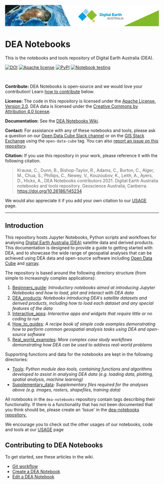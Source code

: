 <img src="Supplementary_data/dea_logo_wide.jpg" width="900" alt="Digital Earth Australia logo" />

# DEA Notebooks

This is the notebooks and tools repository of Digital Earth Australia
(DEA).

[![DOI](https://img.shields.io/badge/DOI-10.26186/145234-0e7fbf.svg)](https://doi.org/10.26186/145234) [![Apache license](https://img.shields.io/badge/License-Apache%202.0-blue.svg)](https://opensource.org/licenses/Apache-2.0) [![PyPI](https://img.shields.io/pypi/v/dea-tools)](https://pypi.org/project/dea-tools/) [![Notebook testing](https://github.com/GeoscienceAustralia/dea-notebooks/actions/workflows/test_notebooks.yml/badge.svg?branch=develop)](https://github.com/GeoscienceAustralia/dea-notebooks/actions/workflows/test_notebooks.yml)

<br />

**Contribute:** DEA Notebooks is open-source and we would love your contribution!
Learn [how to contribute](#contribute) below.

**License:** The code in this repository is licensed under the [Apache
License, Version 2.0](https://www.apache.org/licenses/LICENSE-2.0). DEA
data is licensed under the [Creative Commons by Attribution 4.0
license](https://creativecommons.org/licenses/by/4.0/).

**Documentation:** See the [DEA Notebooks
Wiki](https://github.com/GeoscienceAustralia/dea-notebooks/wiki).

**Contact:** For assistance with any of these notebooks and tools,
please ask a question on our [Open Data Cube Slack
channel](http://slack.opendatacube.org/) or on the [GIS Stack
Exchange](https://gis.stackexchange.com/questions/tagged/open-data-cube)
using the `open-data-cube` tag. You can also [report an issue on this
repository](https://github.com/GeoscienceAustralia/dea-notebooks/issues).

**Citation:** If you use this repository in your work, please reference
it with the following citation.

> Krause, C., Dunn, B., Bishop-Taylor, R., Adams, C., Burton, C., Alger,
> M., Chua, S., Phillips, C., Newey, V., Kouzoubov, K., Leith, A.,
> Ayers, D., Hicks, A., DEA Notebooks contributors 2021. Digital Earth
> Australia notebooks and tools repository. Geoscience Australia,
> Canberra. <https://doi.org/10.26186/145234>

We would also appreciate it if you add your own citation to our
[USAGE](https://github.com/GeoscienceAustralia/dea-notebooks/blob/stable/USAGE.rst)
page.

*****

## Introduction

This repository hosts Jupyter Notebooks, Python scripts and workflows
for analysing [Digital Earth Australia (DEA)](https://www.ga.gov.au/dea)
satellite data and derived products. This documentation is designed to
provide a guide to getting started with DEA, and to showcase the wide
range of geospatial analyses that can be achieved using DEA data and
open-source software including [Open Data
Cube](https://www.opendatacube.org/) and
[xarray](http://xarray.pydata.org/en/stable/).

The repository is based around the following directory structure (from
simple to increasingly complex applications):

1. [Beginners_guide](https://github.com/GeoscienceAustralia/dea-notebooks/tree/stable/Beginners_guide):
   *Introductory notebooks aimed at introducing Jupyter Notebooks and
   how to load, plot and interact with DEA data*
1. [DEA_products](https://github.com/GeoscienceAustralia/dea-notebooks/tree/stable/DEA_products):
   *Notebooks introducing DEA\'s satellite datasets and derived
   products, including how to load each dataset and any special
   features of the data*
1. [Interactive_apps](https://github.com/GeoscienceAustralia/dea-notebooks/tree/stable/Interactive_apps):
   *Interactive apps and widgets that require little or no coding to
   run*
1. [How_to_guides](https://github.com/GeoscienceAustralia/dea-notebooks/tree/stable/How_to_guides):
   *A recipe book of simple code examples demonstrating how to perform
   common geospatial analysis tasks using DEA and open-source software*
1. [Real_world_examples](https://github.com/GeoscienceAustralia/dea-notebooks/tree/stable/Real_world_examples):
   *More complex case study workflows demonstrating how DEA can be used
   to address real-world problems*

Supporting functions and data for the notebooks are kept in the
following directories:

-   [Tools](https://github.com/GeoscienceAustralia/dea-notebooks/tree/stable/Tools):
    *Python module dea-tools, containing functions and algorithms
    developed to assist in analysing DEA data (e.g. loading data,
    plotting, spatial analysis, machine learning)*
-   [Supplementary_data](https://github.com/GeoscienceAustralia/dea-notebooks/tree/stable/Supplementary_data):
    *Supplementary files required for the analyses above (e.g. images,
    rasters, shapefiles, training data)*

All notebooks in the `dea-notebooks` repository contain tags describing
their functionality. If there is a functionality that has not been
documented that you think should be, please create an \'Issue\' in the
[dea-notebooks
repository.](https://github.com/GeoscienceAustralia/dea-notebooks/issues)

We encourage you to check out the other usages of our notebooks, code
and tools at our
[USAGE](https://github.com/GeoscienceAustralia/dea-notebooks/blob/stable/USAGE.rst)
page

<span id="contribute"></span>

## Contributing to DEA Notebooks

To get started, see these articles in the wiki.

* [Git workflow](https://github.com/GeoscienceAustralia/dea-notebooks/wiki/Git-workflow)
* [Create a DEA Notebook](https://github.com/GeoscienceAustralia/dea-notebooks/wiki/Create-a-DEA-Notebook)
* [Edit a DEA Notebook](https://github.com/GeoscienceAustralia/dea-notebooks/wiki/Edit-a-DEA-Notebook)


